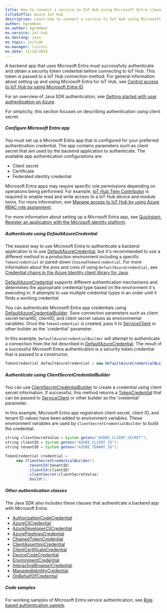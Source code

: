 ```yaml
---
title: How to connect a service to IoT Hub using Microsoft Entra (Java)
titleSuffix: Azure IoT Hub
description: Learn how to connect a service to IoT Hub using Microsoft Entra and the Azure IoT Hub SDK for Java.
author: kgremban
ms.author: kgremban
ms.service: iot-hub
ms.devlang: java
ms.topic: include
ms.manager: lizross
ms.date: 11/19/2024
---
```


A backend app that uses Microsoft Entra must successfully authenticate and obtain a security token credential before connecting to IoT Hub. This token is passed to a IoT Hub connection method. For general information about setting up and using Microsoft Entra for IoT Hub, see [Control access to IoT Hub by using Microsoft Entra ID](/azure/iot-hub/authenticate-authorize-azure-ad).

For an overview of Java SDK authentication, see [Getting started with user authentication on Azure](/azure/developer/java/sdk/authentication/azure-hosted-apps).

For simplicity, this section focuses on describing authentication using client secret.

##### Configure Microsoft Entra app

You must set up a Microsoft Entra app that is configured for your preferred authentication credential. The app contains parameters such as client secret that are used by the backend application to authenticate. The available app authentication configurations are:

* Client secret
* Certificate
* Federated identity credential

Microsoft Entra apps may require specific role permissions depending on operations being performed. For example, [IoT Hub Twin Contributor](/azure/role-based-access-control/built-in-roles/internet-of-things#iot-hub-twin-contributor) is required to enable read and write access to a IoT Hub device and module twins. For more information, see [Manage access to IoT Hub by using Azure RBAC role assignment](/azure/iot-hub/authenticate-authorize-azure-ad?#manage-access-to-iot-hub-by-using-azure-rbac-role-assignment).

For more information about setting up a Microsoft Entra app, see [Quickstart: Register an application with the Microsoft identity platform](/entra/identity-platform/quickstart-register-app).

##### Authenticate using DefaultAzureCredential

The easiest way to use Microsoft Entra to authenticate a backend application is to use [DefaultAzureCredential](/azure/developer/java/sdk/authentication/credential-chains#defaultazurecredential-overview), but it's recommended to use a different method in a production environment including a specific `TokenCredential` or pared-down `ChainedTokenCredential`.
For more information about the pros and cons of using `DefaultAzureCredential`, see
[Credential chains in the Azure Identity client library for Java](/azure/developer/java/sdk/authentication/credential-chains).

[DefaultAzureCredential](/java/api/com.azure.identity.defaultazurecredential) supports different authentication mechanisms and determines the appropriate credential type based on the environment it's executing in. It attempts to use multiple credential types in an order until it finds a working credential.

You can authenticate Microsoft Entra app credentials using [DefaultAzureCredentialBuilder](/java/api/com.azure.identity.defaultazurecredentialbuilder). Save connection parameters such as client secret tenantID, clientID, and client secret values as environmental varaibles. Once the `TokenCredential` is created, pass it to [ServiceClient](/java/api/com.azure.core.annotation.serviceclient) or other builder as the 'credential' parameter.

In this example, `DefaultAzureCredentialBuilder` will attempt to authenticate a connection from the list described in [DefaultAzureCredential](/java/api/com.azure.identity.defaultazurecredential). The result of a successful Microsoft Entra authentication is a security token credential that is passed to a constructor.

```java
TokenCredential defaultAzureCredential = new DefaultAzureCredentialBuilder().build();
```

##### Authenticate using ClientSecretCredentialBuilder

You can use [ClientSecretCredentialBuilder](/java/api/com.azure.identity.clientsecretcredentialbuilder) to create a credential using client secret information. If successful, this method returns a [TokenCredential](/java/api/com.azure.core.credential.tokencredential) that can be passed to [ServiceClient](/java/api/com.azure.core.annotation.serviceclient) or other builder as the 'credential' parameter.

In this example, Microsoft Entra app registration client secret, client ID, and tenant ID values have been added to environment variables. These environment variables are used by `ClientSecretCredentialBuilder` to build the credential.

```java
string clientSecretValue = System.getenv("AZURE_CLIENT_SECRET");
string clientID = System.getenv("AZURE_CLIENT_ID");
string tenantID = System.getenv("AZURE_TENANT_ID");

TokenCredential credential =
     new ClientSecretCredentialBuilder()
          .tenantId(tenantID)
          .clientId(clientID)
          .clientSecret(clientSecretValue)
          .build();
```

##### Other authentication classes

The Java SDK also includes these classes that authenticate a backend app with Microsoft Entra:

* [AuthorizationCodeCredential](/java/api/com.azure.identity.authorizationcodecredential)
* [AzureCliCredential](/java/api/com.azure.identity.azureclicredential)
* [AzureDeveloperCliCredential](/java/api/com.azure.identity.azuredeveloperclicredential)
* [AzurePipelinesCredential](/java/api/com.azure.identity.azurepipelinescredential)
* [ChainedTokenCredential](/java/api/com.azure.identity.chainedtokencredential)
* [ClientAssertionCredential](/java/api/com.azure.identity.clientassertioncredential)
* [ClientCertificateCredential](/java/api/com.azure.identity.clientcertificatecredential)
* [DeviceCodeCredential](/java/api/com.azure.identity.devicecodecredential)
* [EnvironmentCredential](/java/api/com.azure.identity.environmentcredential)
* [InteractiveBrowserCredential](/java/api/com.azure.identity.interactivebrowsercredential)
* [ManagedIdentityCredential](/java/api/com.azure.identity.managedidentitycredential)
* [OnBehalfOfCredential](/java/api/com.azure.identity.onbehalfofcredential)

##### Code samples

For working samples of Microsoft Entra service authentication, see [Role based authentication sample](https://github.com/Azure/azure-iot-service-sdk-java/tree/main/service/iot-service-samples/role-based-authorization-sample).
